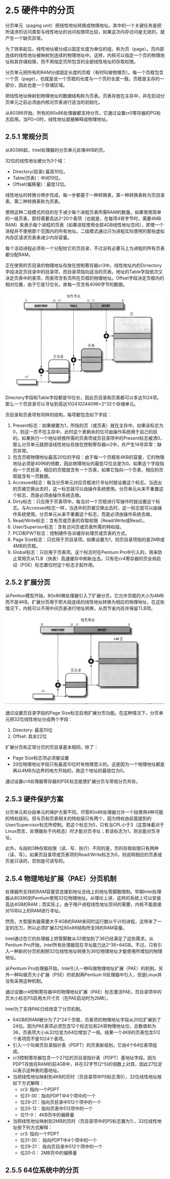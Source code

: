 # 2.5 硬件中的分页

分页单元（paging unit）把线性地址转换成物理地址。其中的一个关键任务是把所请求的访问类型与线性地址的访问权限项比较，如果这次内存访问是无效的，就产生一个缺页异常。

为了效率起见，线性地址被分成以固定长度为单位的组，称为页（page）。页内部连续的线性地址被映射到连续的物理地址中。这样，内核可以指定一个页的物理地址和其存储权限，而不用指定页所包含的全部线性地址的存取权限。

分页单元把所有的RAM分成固定长度的页框（有时叫做物理页）。每一个页框包含一个页（page），也就是说一个页框的长度与一个页的长度一致。页框是主存的一部分，因此也是一个存储区域。

把线性地址映射到物理地址的数据结构称为页表。页表存放在主存中，并在启动分页单元之前必须由内核对页表进行适当的初始化。

从80386开始，所有的80x86处理器都支持分页，它通过设置cr0寄存器的PG标志启用。当PG=0时，线性地址就被解释成物理地址。

## 2.5.1 常规分页

从80386起，Intel处理器的分页单元处理4KB的页。

32位的线性地址被分为3个域：

- Directory(目录):最高10位。
- Table(页表)：中间10位。
- Offset(偏移量)：最低12位。

线性地址的转换分两步完成，每一步都基于一种转换表，第一种转换表称为页目录表，第二种转换表称为页表。

使用这种二级模式的目的在于减少每个进程页表所需RAM的数量。如果使用简单的一级页表，那将需要高达2^20个表项（也就是，在每项4哥字节时，需要4MB RAM）来表示每个进程的页表（如果进程使用全部4GB线性地址空间），即使一个进程并不使用那个范围内的所有地址。二级模式通过只为进程实际使用的那些虚拟内存区请求页表来减少内存容量。

每个活动进程必须有一个分配给它的页目录，不过没有必要马上为进程的所有页表都分配RAM。

正在使用的页目录的物理地址存放在控制寄存器cr3中。线性地址内的Dirrectory字段决定页目录中的目录项，而目录项指向适当的页表。地址的Table字段依次又决定页表中的表项，而表项含有页所在页框的物理地址。Offset字段决定页框内的相对位置，由于它是12位长，故每一页含有4096字节的数据。

![80x86处理器的分页](images/80x86处理器的分页.png)

Directory字段和Table字段都是10位长，因此页目录和页表都可以多达1024项。那么一个页目录可以寻址到高达1024*1024*4096=2^32个存储单元。

页目录和页表项有同样的结构，每项都包含如下字段：

1. Present标志：如果被置为1，所指的页（或页表）就在主存中。如果该标志为0，则这一页不在主存中，此时这个表剩余的位可由操作系统用于自己的目的。如果执行一个地址转换所需的页表项或页目录项中的Present标志被清0，那么分页单元就把该线性地址存放在控制寄存器cr2中，并产生14号异常：缺页异常。
2. 包含页框物理地址最高20位的字段：由于每一个页框有4KB的容量，它的物理地址必须是4096的倍数，因此物理地址的最低12位总是为0。如果这个字段指向一个页目录，相应的页框就含有一个页表，如果它指向一个页表，相应的页框就含有一页数据。
3. Accessed标志：每当分页单元对应页框进行寻址时就设置这个标志。当选出的页被交换出去时，这一标志就可以由操作系统使用。分页单元从来不重置这个标志，而是必须由操作系统去做。
4. Dirty标志：只应用于页表项中。每当对一个页框进行写操作时就设置这个标志。与Accessed标志一样，当选中的页被交换出去时，这一标志就可以由操作系统使用。分页单元从来不重置这个标志，而是必须由操作系统去做。
5. Read/Write标志：含有页或页表的存取权限（Read/Write或Read）。
6. User/Superisor标志：含有访问页或页表所需的特权级。
7. PCD和PWT标志：控制硬件告诉缓存处理页或页表的方式。
8. Page Size标志：只应用于页目录项。如果设置为1，则页目录项指的是2MB或4MB的页框。
9. Global标志：只应用于页表项。这个标志时在Pentium Pro中引入的，用来防止常用页从TLB（快表）高速缓存中刷新出去。只有在cr4寄存器的页全局启动（PGE）标志置位时这个标志才起作用。

## 2.5.2 扩展分页

从Pentiun模型开始，80x86微处理器引入了扩展分页，它允许页框的大小为4MB而不是4KB。扩展分页用于把大段连续的线性地址转换为相应的物理地址，在这些情况下，内核可以不用中间页表进行地址转换，从而节省内存并保留TLB项。

![扩展分页](images/扩展分页.png)

通过设置页目录字段的Page Size标志启用扩展分页功能。在这种情况下，分页单元把32位线性地址分成两个字段：

1. Directory: 最高10位
2. Offset: 其余22位

扩展分页和正常分页的页目录基本相同，除了：

- Page Size标志项必须被设置
- 20位物理地址字段只有最高10位时有物理意义的。这是因为一个物理地址都是再以4MB为边界的地方开始的，故这个地址的最低位为0。

通过设置cr4处理器寄存器的PSE标志能使扩展分页与常规分页共存。

## 2.5.3 硬件保护方案

分页单元和分段单元的保护方案不同。尽管80x86处理器允许一个段使用4种可能的特权级别。但与页和页表相关的特权级只有两个，因为特权由前面提到的User/Supervisor标志所控制。若这个标志为0，只有当CPL小于3（这意味着对于Linux而言，处理器处于内核态）时才能对页寻址；若该标志为1，则总能对页寻址。

此外，与段的3种存取权限（读、写、执行）不同的是，页的存取权限只有两种（读、写）。如果页目录项或页表项的Read/Write标志为0，则说明相应的页表或页是只读的，否则是可读写的。

## 2.5.4 物理地址扩展（PAE）分页机制

处理器所支持的RAM容量受连接到地址总线上的地址管脚数限制。早期Intel处理器从80386到Pentium使用32位物理地址。从理论上讲，这样的系统上可以安装高达4GB的RAM；而实际上，由于用户进程线性地址空间的需要，内核不能直接对1GB以上的RAM进行寻址。

然而，大型服务器需要大于4GB的RAM来同时运行数以千计的进程，这带来了一定的压力，所以必须扩展32位80x86结构所支持的RAM容量。

Intel通过在它的处理器上把管脚数从32增加到了36已经满足了这些需求。从Pentium Pro开始，Intel所有处理器现在寻址能力达2^36=64GB。不过，只有引入一种新的分页机制把32位线性地址转换为36位物理地址才能使用所增加的物理地址。

从Pentium Pro处理器开始，Intel引入一种叫做物理地址扩展（PAE）的机制。另外一种叫做页大小扩展（PSE）的机制再Pentium III处理器中引入，但是Linux并没有采用这种机制。

通过设置cr4控制寄存器中的物理地址扩展（PAE）标志激活PAE。页目录项中的页大小标志PS启用大尺寸页（在PAE启动时为2MB）。

Intel为了支持PAE已经改变了分页机制。

- 64GB的RAM被分为了2^24个页框，页表项的物理地址字段从20位扩展到了24位。因为PAE表项必须包含12个标志位和24哥物理地址位，总数值和为36，页表项大小从32位变为64位增加了一倍。结果一个4KB的页表包含512个表项而不是1024个表项。
- 引入一个叫做页目录指针表（PDPT）的页表新级别，它由4个64位表项组成。
- cr3控制寄存器包含一个27位的页目录指针表（PDPT）基地址字段。因为PDPT存放在RAM的前4GB中，并在32字节(2^5)的倍数上对其，因此27位足以表示这种表的基地址。
- 当把线性地址映射到4KB的页时（页目录项中PS标志清0），32位线性地址按如下方式解释：
  - cr3: 指向一个PDPT
  - 位31-30：指向PDPT中4个项中的一个
  - 位29-21：指向页目录中512个项中的一个
  - 位20-12：指向页表中512项中的一个
  - 位11-0： 4KB页中的偏移量
- 当把线性地址映射到2MB的页时（页目录项中的PS标志置为1），32位线性地址按下列方式解释：
  - cr3: 指向一个PDPT
  - 位31-30： 指向PDPT中4个项中的一个
  - 位29-21： 指向页目录中512个项中的一个
  - 位20-0： 2MB页中的偏移量

## 2.5.5 64位系统中的分页